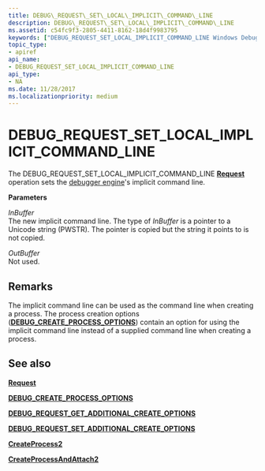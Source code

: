 ```yaml
---
title: DEBUG\_REQUEST\_SET\_LOCAL\_IMPLICIT\_COMMAND\_LINE
description: DEBUG\_REQUEST\_SET\_LOCAL\_IMPLICIT\_COMMAND\_LINE
ms.assetid: c54fc9f3-2805-4411-8162-18d4f9983795
keywords: ["DEBUG_REQUEST_SET_LOCAL_IMPLICIT_COMMAND_LINE Windows Debugging"]
topic_type:
- apiref
api_name:
- DEBUG_REQUEST_SET_LOCAL_IMPLICIT_COMMAND_LINE
api_type:
- NA
ms.date: 11/28/2017
ms.localizationpriority: medium
---
```


# DEBUG\_REQUEST\_SET\_LOCAL\_IMPLICIT\_COMMAND\_LINE


The DEBUG\_REQUEST\_SET\_LOCAL\_IMPLICIT\_COMMAND\_LINE [**Request**](request.md) operation sets the [debugger engine](./introduction.md#debugger-engine)'s implicit command line.

**Parameters**

<span id="InBuffer"></span><span id="inbuffer"></span><span id="INBUFFER"></span>*InBuffer*  
The new implicit command line. The type of *InBuffer* is a pointer to a Unicode string (PWSTR). The pointer is copied but the string it points to is not copied.

<span id="OutBuffer"></span><span id="outbuffer"></span><span id="OUTBUFFER"></span>*OutBuffer*  
Not used.

Remarks
-------

The implicit command line can be used as the command line when creating a process. The process creation options ([**DEBUG\_CREATE\_PROCESS\_OPTIONS**](/windows-hardware/drivers/ddi/dbgeng/ns-dbgeng-_debug_create_process_options)) contain an option for using the implicit command line instead of a supplied command line when creating a process.

## <span id="see_also"></span>See also


[**Request**](request.md)

[**DEBUG\_CREATE\_PROCESS\_OPTIONS**](/windows-hardware/drivers/ddi/dbgeng/ns-dbgeng-_debug_create_process_options)

[**DEBUG\_REQUEST\_GET\_ADDITIONAL\_CREATE\_OPTIONS**](debug-request-get-additional-create-options.md)

[**DEBUG\_REQUEST\_SET\_ADDITIONAL\_CREATE\_OPTIONS**](debug-request-set-additional-create-options.md)

[**CreateProcess2**](/windows-hardware/drivers/ddi/dbgeng/nf-dbgeng-idebugclient5-createprocess2)

[**CreateProcessAndAttach2**](/windows-hardware/drivers/ddi/dbgeng/nf-dbgeng-idebugclient5-createprocessandattach2)

 


